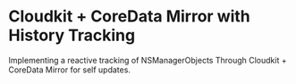# Cloudkit + CoreData Mirror with History Tracking 

Implementing a reactive tracking of NSManagerObjects Through Cloudkit + CoreData Mirror for self updates.

